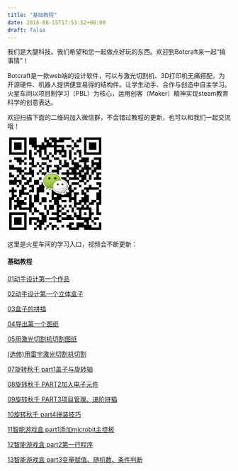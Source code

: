 ```yaml
---
title: "基础教程"
date: 2018-08-15T17:53:52+08:00
draft: false
---
```


我们是大腿科技。我们希望和您一起做点好玩的东西。欢迎到Botcraft来一起“搞事情”！

Botcraft是一款web端的设计软件，可以与激光切割机、3D打印机无痛搭配，为开源硬件、机器人提供便宜易得的结构件。让学生动手、合作与创造中自主学习。火星车间以项目制学习（PBL）为核心，运用创客（Maker）精神实现steam教育科学的创意表达。

欢迎扫描下面的二维码加入微信群，不会错过教程的更新，也可以和我们一起交流哦！

<img src="../img/WechatIMG1189.jpeg" style="width: 215px; margin: unset;"/>

这里是火星车间的学习入口，视频会不断更新：
#### 基础教程

[01动手设计第一个作品](tutorial1)

[02动手设计第一个立体盒子](tutorial2/)

[03盒子的拼插](tutorial3/)

[04导出第一个图纸](tutorial4/)

[05用激光切割机切割图纸](tutorial5/)

[(选修)用雷宇激光切割机切割](tutorial6/)

[07旋转秋千 part1盖子与旋转轴](tutorial7/)

[08旋转秋千 PART2加入电子元件](tutorial8/)

[09旋转秋千 PART3项目管理、进阶拼插](tutorial9/)

[10旋转秋千 part4拼装技巧](tutorial10/)

[11智能游戏盒 part1添加microbit主控板](tutorial11/)

[12智能游戏盒 part2第一行程序](tutorial12/)

[13智能游戏盒 part3变量赋值、随机数、条件判断](tutorial13/)
